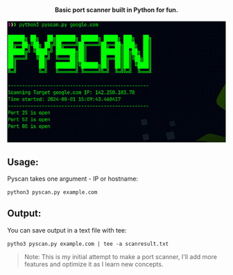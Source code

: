 <h4 align="center"> Basic port scanner built in Python for fun.</h4>
<p align="center"><img src="/src/pyscan-demo.png" alt="Pyscan Demo"></p>

## Usage:
Pyscan takes one argument - IP or hostname:

```
python3 pyscan.py example.com
```
## Output:
You  can save output in a text file with tee:

```
pytho3 pyscan.py example.com | tee -a scanresult.txt
```
> Note: This is my initial attempt to make a port scanner, I'll add more features and optimize it as I learn new concepts.

